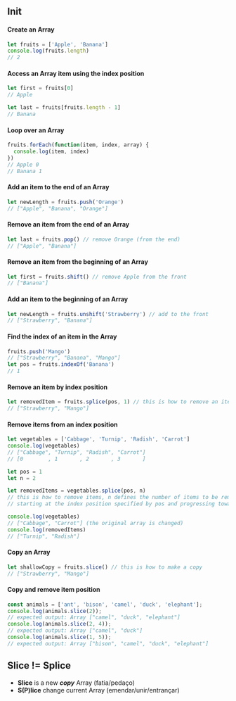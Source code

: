 ## Init

#### Create an Array
```js
let fruits = ['Apple', 'Banana']
console.log(fruits.length)
// 2
```

#### Access an Array item using the index position
```js
let first = fruits[0]
// Apple

let last = fruits[fruits.length - 1]
// Banana
```
#### Loop over an Array
```js
fruits.forEach(function(item, index, array) {
  console.log(item, index)
})
// Apple 0
// Banana 1
```

#### Add an item to the end of an Array
```js
let newLength = fruits.push('Orange')
// ["Apple", "Banana", "Orange"]
```

#### Remove an item from the end of an Array
```js
let last = fruits.pop() // remove Orange (from the end)
// ["Apple", "Banana"]
```

#### Remove an item from the beginning of an Array

```js
let first = fruits.shift() // remove Apple from the front
// ["Banana"]
```

#### Add an item to the beginning of an Array
```js
let newLength = fruits.unshift('Strawberry') // add to the front
// ["Strawberry", "Banana"]
```

#### Find the index of an item in the Array
```js
fruits.push('Mango')
// ["Strawberry", "Banana", "Mango"]
let pos = fruits.indexOf('Banana')
// 1
```

#### Remove an item by index position

```js
let removedItem = fruits.splice(pos, 1) // this is how to remove an item
// ["Strawberry", "Mango"]
```

#### Remove items from an index position

```js
let vegetables = ['Cabbage', 'Turnip', 'Radish', 'Carrot']
console.log(vegetables)
// ["Cabbage", "Turnip", "Radish", "Carrot"]
// [0        , 1       , 2       , 3       ]

let pos = 1
let n = 2

let removedItems = vegetables.splice(pos, n)
// this is how to remove items, n defines the number of items to be removed,
// starting at the index position specified by pos and progressing toward the end of array.

console.log(vegetables)
// ["Cabbage", "Carrot"] (the original array is changed)
console.log(removedItems)
// ["Turnip", "Radish"]
```

#### Copy an Array

```js
let shallowCopy = fruits.slice() // this is how to make a copy
// ["Strawberry", "Mango"]
```

#### Copy and remove item position

```js
const animals = ['ant', 'bison', 'camel', 'duck', 'elephant'];
console.log(animals.slice(2));
// expected output: Array ["camel", "duck", "elephant"]
console.log(animals.slice(2, 4));
// expected output: Array ["camel", "duck"]
console.log(animals.slice(1, 5));
// expected output: Array ["bison", "camel", "duck", "elephant"]
```

## Slice != Splice

* **Slice** is a new ***copy*** Array (fatia/pedaço)
* **S(P)lice** change current Array (emendar/unir/entrançar)
